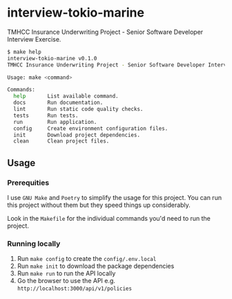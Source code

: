# interview-tokio-marine

TMHCC Insurance Underwriting Project - Senior Software Developer Interview Exercise.

```bash
$ make help
interview-tokio-marine v0.1.0
TMHCC Insurance Underwriting Project - Senior Software Developer Interview Exercise.

Usage: make <command>

Commands:
  help       List available command.
  docs       Run documentation.
  lint       Run static code quality checks.
  tests      Run tests.
  run        Run application.
  config     Create environment configuration files.
  init       Download project dependencies.
  clean      Clean project files.

```

## Usage

### Prerequities

I use `GNU Make` and `Poetry` to simplify the usage for this project. You can run this project without them but they speed things up considerably.

Look in the `Makefile` for the individual commands you'd need to run the project.

### Running locally

1. Run `make config` to create the `config/.env.local`
3. Run `make init` to download the package dependencies
4. Run `make run` to run the API locally
5. Go the browser to use the API e.g. `http://localhost:3000/api/v1/policies`